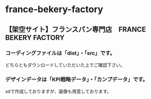 # france-bekery-factory
## 【架空サイト】フランスパン専門店　FRANCE BEKERY FACTORY

### コーディングファイルは「dist」・「src」です。
どちらともダウンロードしていただいた上でご確認下さい。

### デザインデータは「KPI戦略データ」・「カンプデータ」です。
xdで作成しておりますが、画像も用意しております。
